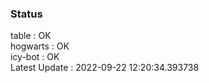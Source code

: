 ### Status


table : OK  
hogwarts : OK  
icy-bot : OK  
Latest Update : 2022-09-22 12:20:34.393738
